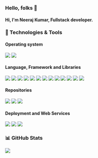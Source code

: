
### Hello, folks 👋

#### Hi, I'm Neeraj Kumar, Fullstack developer.

### 🔧 Technologies & Tools

#### Operating system
![](https://img.shields.io/badge/os-MacOS-informational?style=flat&logo=MacOS&logoColor=white&color=2bbc8a)
![](https://img.shields.io/badge/os-Linux-informational?style=flat&logo=Linux&logoColor=white&color=2bbc8a)

#### Language, Framework and Libraries
![](https://img.shields.io/badge/Code-Javascript-informational?style=flat&logo=Javascript&logoColor=white&color=2bbc8a)
![](https://img.shields.io/badge/Code-Python-informational?style=flat&logo=Python&logoColor=white&color=2bbc8a)
![](https://img.shields.io/badge/Framework-Django-informational?style=flat&logo=Django&logoColor=white&color=2bbc8a)
![](https://img.shields.io/badge/Library-DRF-informational?style=flat&logo=DRF&logoColor=white&color=2bbc8a)
![](https://img.shields.io/badge/Library-Reactjs-informational?style=flat&logo=react&logoColor=white&color=2bbc8a)
![](https://img.shields.io/badge/Code-Bootstrap-informational?style=flat&logo=Bootstrap&logoColor=white&color=2bbc8a)
![](https://img.shields.io/badge/Database-Postgresql-informational?style=flat&logo=Postgresql&logoColor=white&color=2bbc8a)
![](https://img.shields.io/badge/Database-Mysql-informational?style=flat&logo=Mysql&logoColor=white&color=2bbc8a)
![](https://img.shields.io/badge/Code-HTML5-informational?style=flat&logo=HTML5&logoColor=white&color=2bbc8a)
![](https://img.shields.io/badge/Code-CSS3-informational?style=flat&logo=CSS3&logoColor=white&color=2bbc8a)
![](https://img.shields.io/badge/Code-Jquery-informational?style=flat&logo=Jquery&logoColor=white&color=2bbc8a)
![](https://img.shields.io/badge/Code-Sass-informational?style=flat&logo=Sass&logoColor=white&color=2bbc8a)
![](https://img.shields.io/badge/Tool-OpenCV-information?style=flat&logo=OpenCV&logoColor=white&color=2bbc8a)

#### Repositories
![](https://img.shields.io/badge/Repo-GitHub-information?style=flat&logo=GitHub&logoColor=white&color=2bbc8a)
![](https://img.shields.io/badge/Repo-GitLab-information?style=flat&logo=GitLab&logoColor=white&color=2bbc8a)
![](https://img.shields.io/badge/Repo-BitBucket-information?style=flat&logo=BitBucket&logoColor=white&color=2bbc8a)

#### Deployment and Web Services
![](https://img.shields.io/badge/Server-AWS-informational?style=flat&logo=Amazon&logoColor=white&color=2bbc8a)
![](https://img.shields.io/badge/Tool-Docker-informational?style=flat&logo=Docker&logoColor=white&color=2bbc8a)
![](https://img.shields.io/badge/Server-Digital%20Ocean-informational?style=flat&logo=DigitalOcean&logoColor=white&color=2bbc8a)

### 📊 GitHub Stats

<img align="left" src="https://github-readme-stats.vercel.app/api/top-langs/?username=sainipray&theme=cobalt" />

